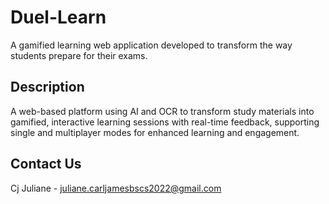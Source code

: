 # Duel-Learn

A gamified learning web application developed to transform the way students prepare for their exams.

## Description

A web-based platform using AI and OCR to transform study materials into gamified, interactive learning sessions with real-time feedback, supporting single and multiplayer modes for enhanced learning and engagement.

## Contact Us

Cj Juliane - juliane.carljamesbscs2022@gmail.com
